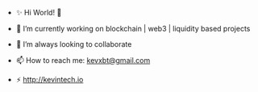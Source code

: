 - ✨ Hi World! 👋
 
- 🔭 I’m currently working on blockchain | web3 | liquidity based projects
- 👯 I’m always looking to collaborate 
- 📫 How to reach me: kevxbt@gmail.com
- ⚡ http://kevintech.io
